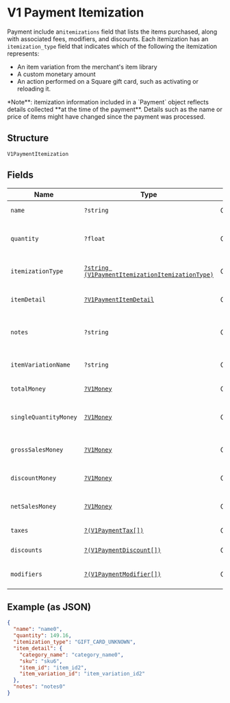 
# V1 Payment Itemization

Payment include an`itemizations` field that lists the items purchased,
along with associated fees, modifiers, and discounts. Each itemization has an
`itemization_type` field that indicates which of the following the itemization
represents:

<ul>
<li>An item variation from the merchant's item library</li>
<li>A custom monetary amount</li>
<li>
An action performed on a Square gift card, such as activating or
reloading it.
</li>
</ul>
*Note**: itemization information included in a `Payment` object reflects
details collected **at the time of the payment**. Details such as the name or
price of items might have changed since the payment was processed.

## Structure

`V1PaymentItemization`

## Fields

| Name | Type | Tags | Description | Getter | Setter |
|  --- | --- | --- | --- | --- | --- |
| `name` | `?string` | Optional | The item's name. | getName(): ?string | setName(?string name): void |
| `quantity` | `?float` | Optional | The quantity of the item purchased. This can be a decimal value. | getQuantity(): ?float | setQuantity(?float quantity): void |
| `itemizationType` | [`?string (V1PaymentItemizationItemizationType)`](/doc/models/v1-payment-itemization-itemization-type.md) | Optional | - | getItemizationType(): ?string | setItemizationType(?string itemizationType): void |
| `itemDetail` | [`?V1PaymentItemDetail`](/doc/models/v1-payment-item-detail.md) | Optional | V1PaymentItemDetail | getItemDetail(): ?V1PaymentItemDetail | setItemDetail(?V1PaymentItemDetail itemDetail): void |
| `notes` | `?string` | Optional | Notes entered by the merchant about the item at the time of payment, if any. | getNotes(): ?string | setNotes(?string notes): void |
| `itemVariationName` | `?string` | Optional | The name of the item variation purchased, if any. | getItemVariationName(): ?string | setItemVariationName(?string itemVariationName): void |
| `totalMoney` | [`?V1Money`](/doc/models/v1-money.md) | Optional | - | getTotalMoney(): ?V1Money | setTotalMoney(?V1Money totalMoney): void |
| `singleQuantityMoney` | [`?V1Money`](/doc/models/v1-money.md) | Optional | - | getSingleQuantityMoney(): ?V1Money | setSingleQuantityMoney(?V1Money singleQuantityMoney): void |
| `grossSalesMoney` | [`?V1Money`](/doc/models/v1-money.md) | Optional | - | getGrossSalesMoney(): ?V1Money | setGrossSalesMoney(?V1Money grossSalesMoney): void |
| `discountMoney` | [`?V1Money`](/doc/models/v1-money.md) | Optional | - | getDiscountMoney(): ?V1Money | setDiscountMoney(?V1Money discountMoney): void |
| `netSalesMoney` | [`?V1Money`](/doc/models/v1-money.md) | Optional | - | getNetSalesMoney(): ?V1Money | setNetSalesMoney(?V1Money netSalesMoney): void |
| `taxes` | [`?(V1PaymentTax[])`](/doc/models/v1-payment-tax.md) | Optional | All taxes applied to this itemization. | getTaxes(): ?array | setTaxes(?array taxes): void |
| `discounts` | [`?(V1PaymentDiscount[])`](/doc/models/v1-payment-discount.md) | Optional | All discounts applied to this itemization. | getDiscounts(): ?array | setDiscounts(?array discounts): void |
| `modifiers` | [`?(V1PaymentModifier[])`](/doc/models/v1-payment-modifier.md) | Optional | All modifier options applied to this itemization. | getModifiers(): ?array | setModifiers(?array modifiers): void |

## Example (as JSON)

```json
{
  "name": "name0",
  "quantity": 149.16,
  "itemization_type": "GIFT_CARD_UNKNOWN",
  "item_detail": {
    "category_name": "category_name0",
    "sku": "sku6",
    "item_id": "item_id2",
    "item_variation_id": "item_variation_id2"
  },
  "notes": "notes0"
}
```

